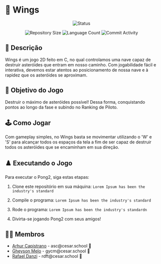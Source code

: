 #  🚀 Wings

<p align="center">
  <img
    src="https://img.shields.io/badge/Status-Em%20desenvolvimento-green?style=flat-square"
    alt="Status"
  />
</p>

<p align="center">
  <img
    src="https://img.shields.io/github/repo-size/Sofia-Saraiva/Semester3-CESAR-School?style=flat"
    alt="Repository Size"
  />
  <img
    src="https://img.shields.io/github/languages/count/Sofia-Saraiva/Semester3-CESAR-School?style=flat&logo=python"
    alt="Language Count"
  />
  <img
    src="https://img.shields.io/github/commit-activity/t/Sofia-Saraiva/Semester3-CESAR-School?style=flat&logo=github"
    alt="Commit Activity"
  />
</p>

## 📄 Descrição

Wings é um jogo 2D feito em C, no qual controlamos uma nave capaz de destruir asteróides que entram em nosso caminho. Com jogabilidade fácil e interativa, devemos estar atentos ao posicionamento de nossa nave e à rapidez que os asteróides se aproximam.

## 🎲 Objetivo do Jogo

Destruir o máximo de asteróides possível! Dessa forma, conquistando pontos ao longo da fase e subindo no Ranking de Piloto.

## 🕹️ Como Jogar

Com gameplay simples, no Wings basta se movimentar utilizando o 'W' e 'S' para alcançar todos os espaços da tela a fim de ser capaz de destruir todos os asteróides que se encaminham em sua direção.

## ♟️ Executando o Jogo

Para executar o Pong2, siga estas etapas:

1. Clone este repositório em sua máquina:
   `Lorem Ipsum has been the industry's standard`

3. Compile o programa:
   `Lorem Ipsum has been the industry's standard`

4. Rode o programa:
   `Lorem Ipsum has been the industry's standardn`

5. Divirta-se jogando Pong2 com seus amigos!

## 👩‍💻 Membros

<ul>
  <li>
    <a href="https://github.com/ArthurCapistrano">Arhur Capistrano</a> -
    asc@cesar.school 📩
  </li>
  <li>
    <a href="https://github.com/gheysonmelo">Gheyson Melo</a> -
    gycm@cesar.school 📩
  </li>
  <li>
    <a href="https://github.com/">Rafael Danzi</a> -
    rdft@cesar.school 📩
  </li>
</ul>
